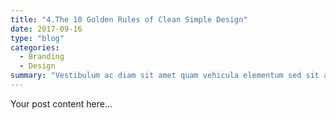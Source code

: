 ```yaml
---
title: "4.The 10 Golden Rules of Clean Simple Design"
date: 2017-09-16
type: "blog"
categories:
  - Branding
  - Design
summary: "Vestibulum ac diam sit amet quam vehicula elementum sed sit amet dui. Pellentesque in ipsum id orci porta dapibus."
---
```

Your post content here...


